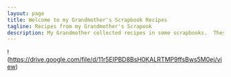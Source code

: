 ```yaml
---
layout: page
title: Welcome to my Grandmother's Scrapbook Recipes 
tagline: Recipes from my Grandmother's Scrapook
description: My Grandmother collected recipes in some scrapbooks.  These included both things clipped from magazines and newspapers and things written out in longhand.
---
```

!(https://drive.google.com/file/d/11r5EIPBD8BsH0KALRTMP9ffsBws5M0ej/view)
